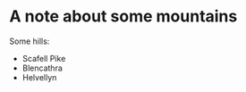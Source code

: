 A note about some mountains
===========================

Some hills:

* Scafell Pike
* Blencathra
* Helvellyn
